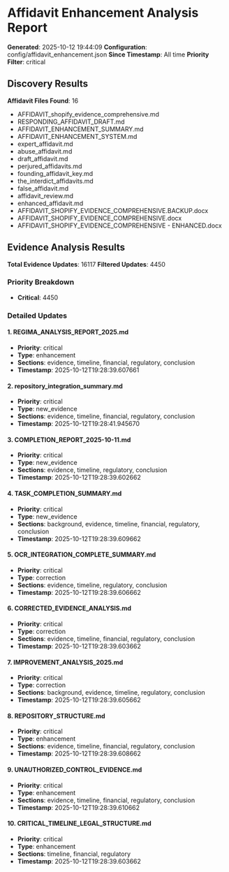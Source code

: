 # Affidavit Enhancement Analysis Report

**Generated**: 2025-10-12 19:44:09
**Configuration**: config/affidavit_enhancement.json
**Since Timestamp**: All time
**Priority Filter**: critical

## Discovery Results

**Affidavit Files Found**: 16
- AFFIDAVIT_shopify_evidence_comprehensive.md
- RESPONDING_AFFIDAVIT_DRAFT.md
- AFFIDAVIT_ENHANCEMENT_SUMMARY.md
- AFFIDAVIT_ENHANCEMENT_SYSTEM.md
- expert_affidavit.md
- abuse_affidavit.md
- draft_affidavit.md
- perjured_affidavits.md
- founding_affidavit_key.md
- the_interdict_affidavits.md
- false_affidavit.md
- affidavit_review.md
- enhanced_affidavit.md
- AFFIDAVIT_SHOPIFY_EVIDENCE_COMPREHENSIVE.BACKUP.docx
- AFFIDAVIT_SHOPIFY_EVIDENCE_COMPREHENSIVE.docx
- AFFIDAVIT_SHOPIFY_EVIDENCE_COMPREHENSIVE - ENHANCED.docx

## Evidence Analysis Results

**Total Evidence Updates**: 16117
**Filtered Updates**: 4450

### Priority Breakdown
- **Critical**: 4450

### Detailed Updates

#### 1. REGIMA_ANALYSIS_REPORT_2025.md

- **Priority**: critical
- **Type**: enhancement  
- **Sections**: evidence, timeline, financial, regulatory, conclusion
- **Timestamp**: 2025-10-12T19:28:39.607661

#### 2. repository_integration_summary.md

- **Priority**: critical
- **Type**: new_evidence  
- **Sections**: evidence, timeline, financial, regulatory, conclusion
- **Timestamp**: 2025-10-12T19:28:41.945670

#### 3. COMPLETION_REPORT_2025-10-11.md

- **Priority**: critical
- **Type**: new_evidence  
- **Sections**: evidence, timeline, regulatory, conclusion
- **Timestamp**: 2025-10-12T19:28:39.602662

#### 4. TASK_COMPLETION_SUMMARY.md

- **Priority**: critical
- **Type**: new_evidence  
- **Sections**: background, evidence, timeline, financial, regulatory, conclusion
- **Timestamp**: 2025-10-12T19:28:39.609662

#### 5. OCR_INTEGRATION_COMPLETE_SUMMARY.md

- **Priority**: critical
- **Type**: correction  
- **Sections**: evidence, timeline, regulatory, conclusion
- **Timestamp**: 2025-10-12T19:28:39.606662

#### 6. CORRECTED_EVIDENCE_ANALYSIS.md

- **Priority**: critical
- **Type**: correction  
- **Sections**: evidence, timeline, financial, regulatory, conclusion
- **Timestamp**: 2025-10-12T19:28:39.603662

#### 7. IMPROVEMENT_ANALYSIS_2025.md

- **Priority**: critical
- **Type**: correction  
- **Sections**: background, evidence, timeline, regulatory, conclusion
- **Timestamp**: 2025-10-12T19:28:39.605662

#### 8. REPOSITORY_STRUCTURE.md

- **Priority**: critical
- **Type**: enhancement  
- **Sections**: evidence, timeline, financial, regulatory, conclusion
- **Timestamp**: 2025-10-12T19:28:39.608662

#### 9. UNAUTHORIZED_CONTROL_EVIDENCE.md

- **Priority**: critical
- **Type**: enhancement  
- **Sections**: evidence, timeline, financial, regulatory, conclusion
- **Timestamp**: 2025-10-12T19:28:39.610662

#### 10. CRITICAL_TIMELINE_LEGAL_STRUCTURE.md

- **Priority**: critical
- **Type**: enhancement  
- **Sections**: timeline, financial, regulatory
- **Timestamp**: 2025-10-12T19:28:39.603662

